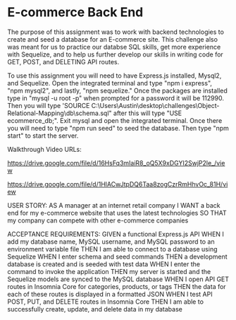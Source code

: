 # E-commerce Back End

The purpose of this assignment was to work with backend technologies to create and seed a database for an E-commerce site. This challenge also was meant for us to practice our databse SQL skills, get more experience with Sequelize, and to help us further develop our skills in writing code for GET, POST, and DELETING API routes.

To use this assignment you will need to have Express.js installed, Mysql2, and Sequelize. Open the integrated terminal and type "npm i express", "npm mysql2", and lastly, "npm sequelize." Once the packages are installed type in "mysql -u root -p" when prompted for a password it will be 112990. Then you will type 'SOURCE C:\Users\Austin\desktop\challenges\Object-Relational-Mapping\db\schema.sql" after this will type "USE ecommerce_db;". Exit mysql and open the integrated terminal. Once there you will need to type "npm run seed" to seed the database. Then type "npm start" to start the server. 

Walkthrough Video URLs:

https://drive.google.com/file/d/16HsFq3mIaiR8_oQ5X9xDGYI2SwjP2le_/view

https://drive.google.com/file/d/1HlACwJtpDQ6Taa8zogCzrRmHhvOc_81H/view


USER STORY:
AS A manager at an internet retail company
I WANT a back end for my e-commerce website that uses the latest technologies
SO THAT my company can compete with other e-commerce companies

ACCEPTANCE REQUIREMENTS:
GIVEN a functional Express.js API
WHEN I add my database name, MySQL username, and MySQL password to an environment variable file
THEN I am able to connect to a database using Sequelize
WHEN I enter schema and seed commands
THEN a development database is created and is seeded with test data
WHEN I enter the command to invoke the application
THEN my server is started and the Sequelize models are synced to the MySQL database
WHEN I open API GET routes in Insomnia Core for categories, products, or tags
THEN the data for each of these routes is displayed in a formatted JSON
WHEN I test API POST, PUT, and DELETE routes in Insomnia Core
THEN I am able to successfully create, update, and delete data in my database